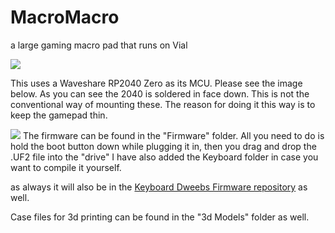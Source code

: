 # MacroMacro
a large gaming macro pad that runs on Vial

![](https://i.imgur.com/9tXAabW.jpg)


This uses a Waveshare RP2040 Zero as its MCU. Please see the image below. As you can see the 2040 is soldered in face down. This is not the conventional way of mounting these. The reason for doing it this way
is to keep the gamepad thin.

![](https://i.imgur.com/B8iK9JO.png)
The firmware can be found in the "Firmware" folder. All you need to do is hold the boot button down while plugging it in, then you drag and drop the .UF2 file into the "drive"
I have also added the Keyboard folder in case you want to compile it yourself.

as always it will also be in the [Keyboard Dweebs Firmware repository](https://github.com/doesntfazer/Keyboard-Dweebs-Firmware-repository/tree/main) as well. 

Case files for 3d printing can be found in the "3d Models" folder as well.
